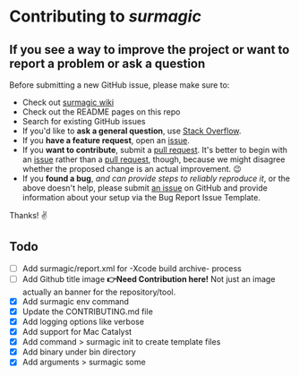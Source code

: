 # Contributing to _surmagic_

## If you see a way to improve the project or want to report a problem or ask a question

Before submitting a new GitHub issue, please make sure to:

- Check out [surmagic wiki](https://github.com/gurhub/surmagic/wiki)
- Check out the README pages on this repo
- Search for existing GitHub issues
- If you'd like to **ask a general question**, use [Stack Overflow](https://stackoverflow.com/questions/tagged/xcframework).
- If you **have a feature request**, open an [issue](https://github.com/gurhub/surmagic/issues).
- If you **want to contribute**, submit a [pull request](https://github.com/gurhub/surmagic/pulls). It's better to begin with an [issue](https://github.com/gurhub/surmagic/issues) rather than a [pull request](https://github.com/gurhub/surmagic/pulls), though, because we might disagree whether the proposed change is an actual improvement. :wink:
- If you **found a bug**, _and can provide steps to reliably reproduce it_, or the above doesn't help, please submit [an issue](https://github.com/gurhub/surmagic/issues) on GitHub and provide information about your setup via the Bug Report Issue Template.

Thanks! :v:

## Todo

- [ ] Add surmagic/report.xml for -Xcode build archive- process
- [ ] Add Github title image **👉Need Contribution here!** Not just an image actually an banner for the repository/tool.
- [x] Add surmagic env command
- [x] Update the CONTRIBUTING.md file
- [x] Add logging options like verbose
- [x] Add support for Mac Catalyst
- [x] Add command > surmagic init to create template files
- [x] Add binary under bin directory
- [x] Add arguments > surmagic some
